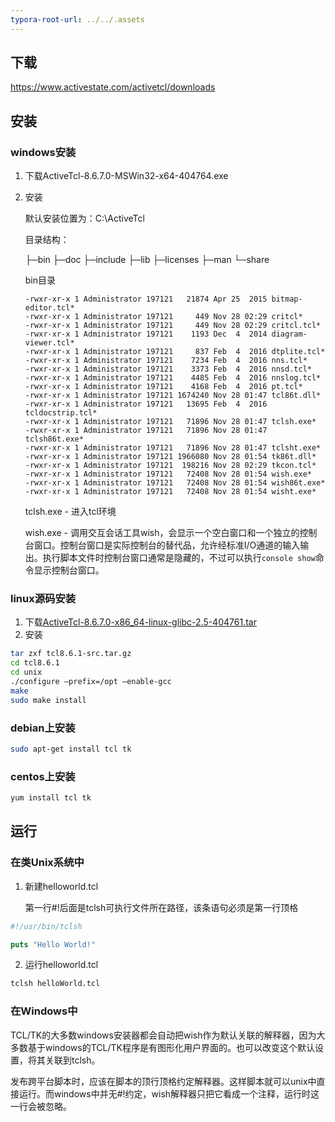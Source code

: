 ```yaml
---
typora-root-url: ../../.assets
---
```


## 下载

https://www.activestate.com/activetcl/downloads

## 安装

### windows安装

1. 下载ActiveTcl-8.6.7.0-MSWin32-x64-404764.exe

2. 安装

   默认安装位置为：C:\ActiveTcl

   目录结构：

   ├─bin
   ├─doc
   ├─include
   ├─lib
   ├─licenses
   ├─man
   └─share

   bin目录

   ```
   -rwxr-xr-x 1 Administrator 197121   21874 Apr 25  2015 bitmap-editor.tcl*
   -rwxr-xr-x 1 Administrator 197121     449 Nov 28 02:29 critcl*
   -rwxr-xr-x 1 Administrator 197121     449 Nov 28 02:29 critcl.tcl*
   -rwxr-xr-x 1 Administrator 197121    1193 Dec  4  2014 diagram-viewer.tcl*
   -rwxr-xr-x 1 Administrator 197121     837 Feb  4  2016 dtplite.tcl*
   -rwxr-xr-x 1 Administrator 197121    7234 Feb  4  2016 nns.tcl*
   -rwxr-xr-x 1 Administrator 197121    3373 Feb  4  2016 nnsd.tcl*
   -rwxr-xr-x 1 Administrator 197121    4485 Feb  4  2016 nnslog.tcl*
   -rwxr-xr-x 1 Administrator 197121    4168 Feb  4  2016 pt.tcl*
   -rwxr-xr-x 1 Administrator 197121 1674240 Nov 28 01:47 tcl86t.dll*
   -rwxr-xr-x 1 Administrator 197121   13695 Feb  4  2016 tcldocstrip.tcl*
   -rwxr-xr-x 1 Administrator 197121   71896 Nov 28 01:47 tclsh.exe*
   -rwxr-xr-x 1 Administrator 197121   71896 Nov 28 01:47 tclsh86t.exe*
   -rwxr-xr-x 1 Administrator 197121   71896 Nov 28 01:47 tclsht.exe*
   -rwxr-xr-x 1 Administrator 197121 1966080 Nov 28 01:54 tk86t.dll*
   -rwxr-xr-x 1 Administrator 197121  198216 Nov 28 02:29 tkcon.tcl*
   -rwxr-xr-x 1 Administrator 197121   72408 Nov 28 01:54 wish.exe*
   -rwxr-xr-x 1 Administrator 197121   72408 Nov 28 01:54 wish86t.exe*
   -rwxr-xr-x 1 Administrator 197121   72408 Nov 28 01:54 wisht.exe*
   ```

   tclsh.exe - 进入tcl环境

   wish.exe - 调用交互会话工具wish，会显示一个空白窗口和一个独立的控制台窗口。控制台窗口是实际控制台的替代品，允许经标准I/O通道的输入输出。执行脚本文件时控制台窗口通常是隐藏的，不过可以执行`console show`命令显示控制台窗口。

### linux源码安装

1. 下载[ActiveTcl-8.6.7.0-x86_64-linux-glibc-2.5-404761.tar](http://downloads.activestate.com/ActiveTcl/releases/8.6.7.0/ActiveTcl-8.6.7.0-x86_64-linux-glibc-2.5-404761.tar.gz)
2. 安装

```sh
tar zxf tcl8.6.1-src.tar.gz
cd tcl8.6.1
cd unix
./configure —prefix=/opt —enable-gcc
make
sudo make install
```

### debian上安装

```sh
sudo apt-get install tcl tk
```

### centos上安装

```sh
yum install tcl tk
```

## 运行

### 在类Unix系统中

1. 新建helloworld.tcl

   第一行#!后面是tclsh可执行文件所在路径，该条语句必须是第一行顶格

```tcl
#!/usr/bin/tclsh

puts "Hello World!"
```

2. 运行helloworld.tcl

```sh
tclsh helloWorld.tcl
```

### 在Windows中

TCL/TK的大多数windows安装器都会自动把wish作为默认关联的解释器，因为大多数基于windows的TCL/TK程序是有图形化用户界面的。也可以改变这个默认设置，将其关联到tclsh。

发布跨平台脚本时，应该在脚本的顶行顶格约定解释器。这样脚本就可以unix中直接运行。而windows中并无#!约定，wish解释器只把它看成一个注释，运行时这一行会被忽略。
